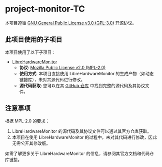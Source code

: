 # project-monitor-TC

本项目遵循 [GNU General Public License v3.0 (GPL-3.0)](https://www.gnu.org/licenses/gpl-3.0.html) 开源协议。

## 此项目使用的子项目

本项目使用了以下子项目：

- [LibreHardwareMonitor](https://github.com/LibreHardwareMonitor/LibreHardwareMonitor)  
  - **协议**: [Mozilla Public License v2.0 (MPL-2.0)](https://mozilla.org/MPL/2.0/)
  - **使用方式**: 本项目直接使用 LibreHardwareMonitor 的生成产物（如动态链接库），未对其源代码进行修改。
  - **源代码获取**: 您可以在其 [GitHub 仓库](https://github.com/LibreHardwareMonitor/LibreHardwareMonitor) 中找到完整的源代码及其协议文件。

## 注意事项

根据 MPL-2.0 的要求：
1. LibreHardwareMonitor 的源代码及其协议文件可以通过其官方仓库获取。
2. 本项目在使用 LibreHardwareMonitor 的过程中，未对其代码进行修改，因此无需公开其修改版。

如需了解更多关于 LibreHardwareMonitor 的信息，请参阅其官方文档和代码仓库链接。
